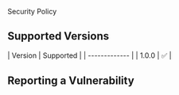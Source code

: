 Security Policy

## Supported Versions

| Version | Supported |
| -------------       |
|  1.0.0  | ✅        |

## Reporting a Vulnerability
